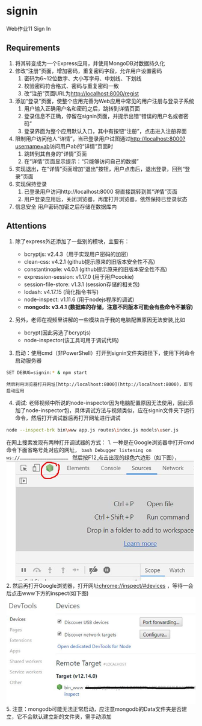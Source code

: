 # signin
Web作业11 Sign In
## Requirements
1. 将其转变成为一个Express应用，并使用MongoDB对数据持久化
2. 修改“注册”页面，增加密码，重复密码字段，允许用户设置密码
    1. 密码为6~12位数字、大小写字母、中划线、下划线
    2. 校验密码符合格式、密码与重复密码一致
    3. 改“注册”页面URL为[http://localhost:8000/regist](http://localhost:8000/regist)
3. 添加“登录”页面，使整个应用完善为Web应用中常见的用户注册与登录子系统
    1. 用户输入正确用户名和密码之后，跳转到详情页面
    2. 登录信息不正确，停留在signin页面，并提示出错“错误的用户名或者密码”
    3. 登录界面为整个应用默认入口，其中有按钮“注册”，点击进入注册界面
4. 限制用户访问他人“详情”，当已登录用户试图通过[http://localhost:8000?username=ab](http://localhost:8000?username=ab)访问用户ab的“详情”页面时
    1. 跳转到其自身的“详情”页面
    2. 在“详情”页面显示提示：“只能够访问自己的数据”
5. 实现退出，在“详情”页面增加“退出”按钮，用户点击后，退出登录，回到“登录”页面
6. 实现保持登录
    1. 已登录用户访问http://localhost:8000 将直接跳转到其“详情”页面
    2. 用户登录应用后，关闭浏览器，再度打开浏览器，依然保持已登录状态
7. 信息安全
    用户密码加密之后存储在数据库内


## Attentions
1. 除了express外还添加了一些别的模块，主要有：
	- 	bcryptjs: v2.4.3（用于实现用户密码的加密）
	- 	clean-css: v4.2.1 (github提示原来的旧版本安全性不高)
	- 	constantinople: v4.0.1 (github提示原来的旧版本安全性不高)
	- 	expression-session: v1.17.0 (用于用户cookie)
	- 	session-file-store: v1.3.1 (session存储的相关包)
	- 	lodash: v4.17.15 (简化指令书写)
    -   node-inspect: v1.11.6 (用于nodejs程序的调试)
	- 	**mongodb: v3.4.1 (数据库的存储，注意不同版本可能会有些命令不兼容)**
	
2. 另外，老师在视频里讲解的一些模块由于我的电脑配置原因无法安装,比如
	- 	bcrypt(因此另选了bcryptjs)
	- 	node-inspector(该工具可用于调试代码)
	
3. 启动：使用cmd（非PowerShell）打开到signin文件夹路径下，使用下列命令启动服务器
`````bash
SET DEBUG=signin:* & npm start
`````

	然后利用浏览器打开网址[http://localhost:8000](http://localhost:8000)，即可启动应用
	
4. 调试: 老师视频中所说的node-inspector因为电脑配置原因无法使用，因此添加了node-inspector包，具体调试方法与视频类似，应在signin文件夹下运行命令，然后打开调试器后再打开网址进行调试
`````bash
node --inspect-brk bin\www app.js routes\index.js models\user.js
`````
在网上搜索发现有两种打开调试器的方式：
    1. 一种是在Google浏览器中打开cmd命令下面省略号处对应的网址，
    ```bash
    Debugger listening on ws://………………………………………………
    ```
    然后按F12,点击出现的绿色六边形（如下图），
    ![Image text](https://raw.githubusercontent.com/Terry-Zheng/Sign-In/master/public/images/%E5%A4%87%E6%B3%A8%E5%9B%BE2.jpg)
    2. 然后再打开Google浏览器，打开网址[chrome://inspect/#devices](chrome://inspect/#devices) ，等待一会后点击www下方的inspect(如下图)
    ![Image text](https://github.com/Terry-Zheng/Sign-In/blob/master/public/images/%E5%A4%87%E6%B3%A8%E5%9B%BE1.jpg)
5. 注意：mongodb可能无法正常启动，应注意mongodb的Data文件夹是否建立，它不会默认建立新的文件夹，需手动添加
